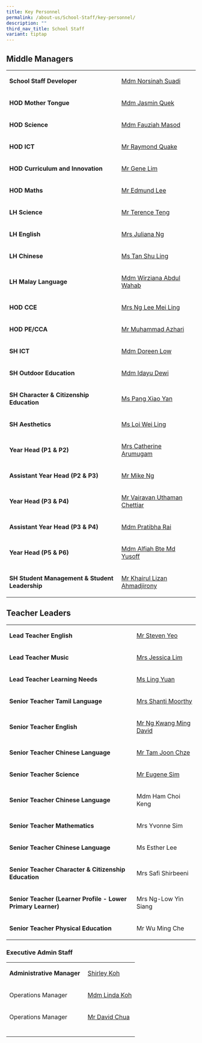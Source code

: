 ```yaml
---
title: Key Personnel
permalink: /about-us/School-Staff/key-personnel/
description: ""
third_nav_title: School Staff
variant: tiptap
---
```

<h2>Middle Managers</h2>
<table>
<tbody>
<tr>
<td rowspan="1" colspan="1">
<p><strong>School Staff Developer</strong> 
<br>
</p>
</td>
<td rowspan="1" colspan="1">
<p><a href="mailto:norsinah_suadi@moe.edu.sg" rel="noopener noreferrer nofollow" target="_blank">Mdm Norsinah Suadi</a>
</p>
</td>
</tr>
<tr>
<td rowspan="1" colspan="1">
<p><strong>HOD Mother Tongue</strong>
</p>
</td>
<td rowspan="1" colspan="1">
<p><a href="mailto:quek_kah_hoon@moe.edu.sg" rel="noopener noreferrer nofollow" target="_blank">Mdm Jasmin Quek</a>
</p>
</td>
</tr>
<tr>
<td rowspan="1" colspan="1">
<p><strong>HOD Science&nbsp;</strong> 
<br>
</p>
</td>
<td rowspan="1" colspan="1">
<p><a href="fauziah_masod@moe.edu.sg" rel="noopener noreferrer nofollow" target="_blank">Mdm Fauziah Masod</a> 
<br>
</p>
</td>
</tr>
<tr>
<td rowspan="1" colspan="1">
<p><strong>HOD ICT</strong> 
<br>
</p>
</td>
<td rowspan="1" colspan="1">
<p><a href="quake_kheok_meng_raymond@moe.edu.sg" rel="noopener noreferrer nofollow" target="_blank">Mr Raymond Quake</a>
</p>
</td>
</tr>
<tr>
<td rowspan="1" colspan="1">
<p><strong>HOD Curriculum and Innovation</strong>
</p>
</td>
<td rowspan="1" colspan="1">
<p><a href="lim_yong_seng_gene@moe.edu.sg" rel="noopener noreferrer nofollow" target="_blank">Mr Gene Lim</a>
</p>
</td>
</tr>
<tr>
<td rowspan="1" colspan="1">
<p><strong>HOD Maths</strong>
</p>
</td>
<td rowspan="1" colspan="1">
<p><a href="lee_jianfeng_edmund@moe.edu.sg" rel="noopener noreferrer nofollow" target="_blank">Mr Edmund Lee</a>
</p>
</td>
</tr>
<tr>
<td rowspan="1" colspan="1">
<p><strong>LH Science</strong>
</p>
</td>
<td rowspan="1" colspan="1">
<p><a href="teng_sze_chun_terence@moe.edu.sg" rel="noopener noreferrer nofollow" target="_blank">Mr Terence Teng</a>
</p>
</td>
</tr>
<tr>
<td rowspan="1" colspan="1">
<p><strong>LH English</strong>
</p>
</td>
<td rowspan="1" colspan="1">
<p><a href="juliana_natalia_lee_osman@moe.edu.sg" rel="noopener noreferrer nofollow" target="_blank">Mrs Juliana Ng</a>
</p>
</td>
</tr>
<tr>
<td rowspan="1" colspan="1">
<p><strong>LH Chinese</strong>&nbsp;</p>
</td>
<td rowspan="1" colspan="1">
<p><a href="" rel="noopener noreferrer nofollow" target="_blank">Ms Tan Shu Ling</a>&nbsp;</p>
</td>
</tr>
<tr>
<td rowspan="1" colspan="1">
<p><strong>LH Malay Language</strong>
</p>
</td>
<td rowspan="1" colspan="1">
<p><a href="wirziana_abdul_wahab@moe.edu.sg" rel="noopener noreferrer nofollow" target="_blank">Mdm Wirziana Abdul Wahab</a>
</p>
</td>
</tr>
<tr>
<td rowspan="1" colspan="1">
<p><strong>HOD CCE</strong>
</p>
</td>
<td rowspan="1" colspan="1">
<p><a href="lee_mei_ling_a@moe.edu.sg" rel="noopener noreferrer nofollow" target="_blank">Mrs Ng Lee Mei Ling</a> 
<br>
</p>
</td>
</tr>
<tr>
<td rowspan="1" colspan="1">
<p><strong>HOD PE/CCA</strong>
</p>
</td>
<td rowspan="1" colspan="1">
<p><a href="muhammad_azhari_shahri@moe.edu.sg" rel="noopener noreferrer nofollow" target="_blank">Mr&nbsp;Muhammad Azhari</a>
</p>
</td>
</tr>
<tr>
<td rowspan="1" colspan="1">
<p><strong>SH ICT</strong> 
<br>
</p>
</td>
<td rowspan="1" colspan="1">
<p><a href="low_hui_lin_doreen@moe.edu.sg" rel="noopener noreferrer nofollow" target="_blank">Mdm Doreen Low</a>
</p>
</td>
</tr>
<tr>
<td rowspan="1" colspan="1">
<p><strong>SH Outdoor Education</strong>
</p>
</td>
<td rowspan="1" colspan="1">
<p><a href="idayu_dewi_bt_juwari@moe.edu.sg" rel="noopener noreferrer nofollow" target="_blank">Mdm Idayu Dewi</a>
</p>
</td>
</tr>
<tr>
<td rowspan="1" colspan="1">
<p><strong>SH&nbsp;Character &amp; Citizenship Education</strong>
</p>
</td>
<td rowspan="1" colspan="1">
<p><a href="pang_xiao_yan@moe.edu.sg" rel="noopener noreferrer nofollow" target="_blank">Ms Pang Xiao Yan</a>
</p>
</td>
</tr>
<tr>
<td rowspan="1" colspan="1">
<p><strong>SH Aesthetics&nbsp;<br></strong>
</p>
</td>
<td rowspan="1" colspan="1">
<p><a href="loi_wei_ling@moe.edu.sg" rel="noopener noreferrer nofollow" target="_blank">Ms Loi Wei Ling</a>
</p>
</td>
</tr>
<tr>
<td rowspan="1" colspan="1">
<p><strong>Year Head (P1 &amp; P2)</strong>
</p>
</td>
<td rowspan="1" colspan="1">
<p><a href="a_catherine@moe.edu.sg" rel="noopener noreferrer nofollow" target="_blank">Mrs Catherine Arumugam</a>
</p>
</td>
</tr>
<tr>
<td rowspan="1" colspan="1">
<p><strong>Assistant Year Head (P2 &amp; P3)</strong>
</p>
</td>
<td rowspan="1" colspan="1">
<p><a href="" rel="noopener noreferrer nofollow" target="_blank">Mr Mike Ng</a>
</p>
</td>
</tr>
<tr>
<td rowspan="1" colspan="1">
<p><strong>Year Head (P3 &amp; P4)</strong>
</p>
</td>
<td rowspan="1" colspan="1">
<p><a href="ng_cheong_zsen@moe.edu.sg" rel="noopener noreferrer nofollow" target="_blank">Mr Vairavan Uthaman Chettiar</a>
</p>
</td>
</tr>
<tr>
<td rowspan="1" colspan="1">
<p><strong>Assistant Year Head (P3 &amp; P4)</strong>
</p>
</td>
<td rowspan="1" colspan="1">
<p><a href="vairavan_uthaman_chettiar@moe.edu.sg" rel="noopener noreferrer nofollow" target="_blank">Mdm Pratibha Rai</a>
</p>
</td>
</tr>
<tr>
<td rowspan="1" colspan="1">
<p><strong>Year Head (P5 &amp; P6)</strong>
</p>
</td>
<td rowspan="1" colspan="1">
<p><a href="" rel="noopener noreferrer nofollow" target="_blank">Mdm Alfiah Bte Md Yusoff</a>
</p>
</td>
</tr>
<tr>
<td rowspan="1" colspan="1">
<p><strong>SH Student Management &amp; Student Leadership</strong>
</p>
</td>
<td rowspan="1" colspan="1">
<p><a href="khairul_lizan_ahmadjirony@moe.edu.sg" rel="noopener noreferrer nofollow" target="_blank">Mr Khairul Lizan Ahmadjirony</a>
</p>
</td>
</tr>
</tbody>
</table>
<h2>Teacher Leaders</h2>
<table>
<tbody>
<tr>
<td rowspan="1" colspan="1">
<p><strong>Lead Teacher&nbsp;English</strong>
</p>
</td>
<td rowspan="1" colspan="1">
<p><a href="" rel="noopener noreferrer nofollow" target="_blank">Mr Steven Yeo</a>
</p>
</td>
</tr>
<tr>
<td rowspan="1" colspan="1">
<p><strong>Lead Teacher&nbsp;Music</strong> 
<br>
</p>
</td>
<td rowspan="1" colspan="1">
<p><a href="" rel="noopener noreferrer nofollow" target="_blank">Mrs&nbsp;Jessica Lim</a> 
<br>
</p>
</td>
</tr>
<tr>
<td rowspan="1" colspan="1">
<p><strong>Lead Teacher&nbsp;Learning Needs</strong>
</p>
</td>
<td rowspan="1" colspan="1">
<p><a href="ling_yuan@moe.edu.sg" rel="noopener noreferrer nofollow" target="_blank">Ms Ling Yuan</a>
</p>
</td>
</tr>
<tr>
<td rowspan="1" colspan="1">
<p><strong>Senior Teacher&nbsp;Tamil Language</strong>
</p>
</td>
<td rowspan="1" colspan="1">
<p><a href="shanti_kulantaipian_sh@moe.edu.sg" rel="noopener noreferrer nofollow" target="_blank">Mrs Shanti Moorthy</a>
</p>
</td>
</tr>
<tr>
<td rowspan="1" colspan="1">
<p><strong>Senior Teacher&nbsp;English</strong>
</p>
</td>
<td rowspan="1" colspan="1">
<p><a href="ng_kwang_ming@moe.edu.sg" rel="noopener noreferrer nofollow" target="_blank">Mr Ng Kwang Ming David</a>
</p>
</td>
</tr>
<tr>
<td rowspan="1" colspan="1">
<p><strong>Senior Teacher&nbsp;Chinese Language</strong>
</p>
</td>
<td rowspan="1" colspan="1">
<p><a href="tam_joon_chze@moe.edu.sg" rel="noopener noreferrer nofollow" target="_blank">Mr Tam Joon Chze</a>
</p>
</td>
</tr>
<tr>
<td rowspan="1" colspan="1">
<p><strong>Senior Teacher&nbsp;Science</strong>
</p>
</td>
<td rowspan="1" colspan="1">
<p><a href="sim_kok_hong_eugene@moe.edu.sg" rel="noopener noreferrer nofollow" target="_blank">Mr&nbsp;Eugene Sim</a> 
<br>
</p>
</td>
</tr>
<tr>
<td rowspan="1" colspan="1">
<p><strong>Senior Teacher&nbsp;Chinese Language</strong>
</p>
</td>
<td rowspan="1" colspan="1">
<p>Mdm Ham Choi Keng</p>
</td>
</tr>
<tr>
<td rowspan="1" colspan="1">
<p><strong>Senior Teacher Mathematics</strong>
</p>
</td>
<td rowspan="1" colspan="1">
<p>Mrs Yvonne Sim</p>
</td>
</tr>
<tr>
<td rowspan="1" colspan="1">
<p><strong>Senior Teacher Chinese Language</strong>
</p>
</td>
<td rowspan="1" colspan="1">
<p>Ms Esther Lee</p>
</td>
</tr>
<tr>
<td rowspan="1" colspan="1">
<p><strong>Senior Teacher Character &amp; Citizenship Education&nbsp;</strong>
</p>
</td>
<td rowspan="1" colspan="1">
<p>Mrs Safi Shirbeeni</p>
</td>
</tr>
<tr>
<td rowspan="1" colspan="1">
<p><strong>Senior Teacher (Learner Profile - Lower Primary Learner)&nbsp;</strong>
</p>
</td>
<td rowspan="1" colspan="1">
<p>Mrs Ng-Low Yin Siang</p>
</td>
</tr>
<tr>
<td rowspan="1" colspan="1">
<p><strong>Senior Teacher Physical Education&nbsp;</strong>
</p>
</td>
<td rowspan="1" colspan="1">
<p>Mr Wu&nbsp;Ming Che
<br>
</p>
</td>
</tr>
</tbody>
</table>
<h3>Executive Admin Staff</h3>
<table>
<tbody>
<tr>
<td rowspan="1" colspan="1">
<p><strong>Administrative Manager&nbsp;</strong>
</p>
</td>
<td rowspan="1" colspan="1">
<p><a href="mailto:shirley_koh-tan@schools.gov.sg" rel="noopener noreferrer nofollow" target="_blank">Shirley Koh</a>
</p>
</td>
</tr>
<tr>
<td rowspan="1" colspan="1">
<p>Operations Manager</p>
</td>
<td rowspan="1" colspan="1">
<p><a href="" rel="noopener noreferrer nofollow" target="_blank">Mdm Linda Koh</a>
</p>
</td>
</tr>
<tr>
<td rowspan="1" colspan="1">
<p>Operations Manager&nbsp;</p>
</td>
<td rowspan="1" colspan="1">
<p><a href="chua_chiew_hoe@moe.edu.sg" rel="noopener noreferrer nofollow" target="_blank">Mr David Chua</a>
</p>
</td>
</tr>
<tr>
<td rowspan="1" colspan="1">
<p></p>
</td>
<td rowspan="1" colspan="1">
<p></p>
</td>
</tr>
</tbody>
</table>
<p></p>